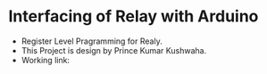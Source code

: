 # Interfacing of Relay with Arduino
<ul>
<li> Register Level Pragramming for Realy. </li>
<li> This Project is design by Prince Kumar Kushwaha. </li>
<li> Working link: </li>
</ul>


